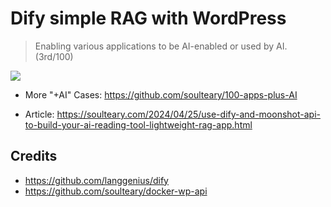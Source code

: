 # Dify simple RAG with WordPress

> Enabling various applications to be AI-enabled or used by AI. (3rd/100)

![](./preview.jpg)

- More "+AI" Cases: https://github.com/soulteary/100-apps-plus-AI

- Article: https://soulteary.com/2024/04/25/use-dify-and-moonshot-api-to-build-your-ai-reading-tool-lightweight-rag-app.html

## Credits

- https://github.com/langgenius/dify
- https://github.com/soulteary/docker-wp-api
